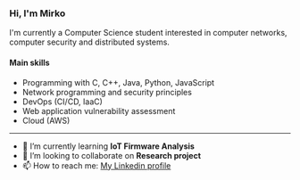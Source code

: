 ### Hi, I'm Mirko
I'm currently a Computer Science student interested in computer networks, computer security and distributed systems.

#### Main skills
- Programming with C, C++, Java, Python, JavaScript
- Network programming and security principles
- DevOps (CI/CD, IaaC)
- Web application vulnerability assessment
- Cloud (AWS)

---

<!-- - 🔭 I’m currently working on -->
- 🌱 I’m currently learning **IoT Firmware Analysis**
- 👯 I’m looking to collaborate on **Research project**
- 📫 How to reach me: <a href="https://www.linkedin.com/in/mirkomangano/">My Linkedin profile</a>

